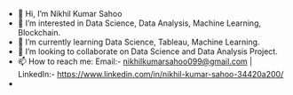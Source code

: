 - 👋 Hi, I’m Nikhil Kumar Sahoo
- 👀 I’m interested in Data Science, Data Analysis, Machine Learning, Blockchain.
- 🌱 I’m currently learning Data Science, Tableau, Machine Learning.
- 💞️ I’m looking to collaborate on Data Science and Data Analysis Project.
- 📫 How to reach me: Email:- nikhilkumarsahoo099@gmail.com | LinkedIn:- https://www.linkedin.com/in/nikhil-kumar-sahoo-34420a200/
-

<!---
nikhil-099/nikhil-099 is a ✨ special ✨ repository because its `README.md` (this file) appears on your GitHub profile.
You can click the Preview link to take a look at your changes.
--->
